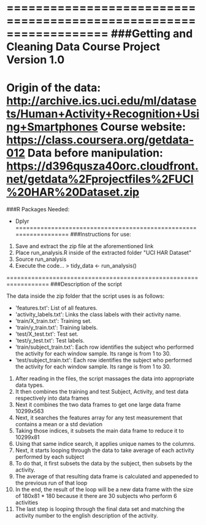 ==================================================================
###Getting and Cleaning Data Course Project
Version 1.0
==================================================================
Origin of the data: http://archive.ics.uci.edu/ml/datasets/Human+Activity+Recognition+Using+Smartphones
Course website: https://class.coursera.org/getdata-012
Data before manipulation: https://d396qusza40orc.cloudfront.net/getdata%2Fprojectfiles%2FUCI%20HAR%20Dataset.zip 
==================================================================
###R Packages Needed:
* Dplyr
==================================================================
###Instructions for use:

1. Save and extract the zip file at the aforementioned link
2. Place run_analysis.R inside of the extracted folder "UCI HAR Dataset"
3. Source run_analysis
4. Execute the code... 	> tidy_data <- run_analysis()
	
==================================================================
###Description of the script

The data inside the zip folder that the script uses is as follows:
* 'features.txt': List of all features.
* 'activity_labels.txt': Links the class labels with their activity name.
* 'train/X_train.txt': Training set.
* 'train/y_train.txt': Training labels.
* 'test/X_test.txt': Test set.
* 'test/y_test.txt': Test labels.
* 'train/subject_train.txt': Each row identifies the subject who performed the activity for each window sample. Its range is from 1 to 30. 
* 'test/subject_train.txt': Each row identifies the subject who performed the activity for each window sample. Its range is from 1 to 30. 

1. After reading in the files, the script massages the data into appropriate data types.  
2. It then combines the training and test Subject, Activity, and test data respectively into data frames
3. Next it combines the two data frames to get one large data frame 10299x563
4. Next, it searches the features array for any test measurement that contains a mean or a std deviation
5. Taking those indices, it subsets the main data frame to reduce it to 10299x81
6. Using that same indice search, it applies unique names to the columns.
7. Next, it starts looping through the data to take average of each activity performed by each subject
8. To do that, it first subsets the data by the subject, then subsets by the activity.  
9. The average of that resulting data frame is calculated and appeneded to the previous run of that loop
10. In the end, the result of the loop will be a new data frame with the size of 180x81
		* 180 because it there are 30 subjects who perform 6 activities
11. The last step is looping through the final data set and matching the activity number to the english description of the activity.



